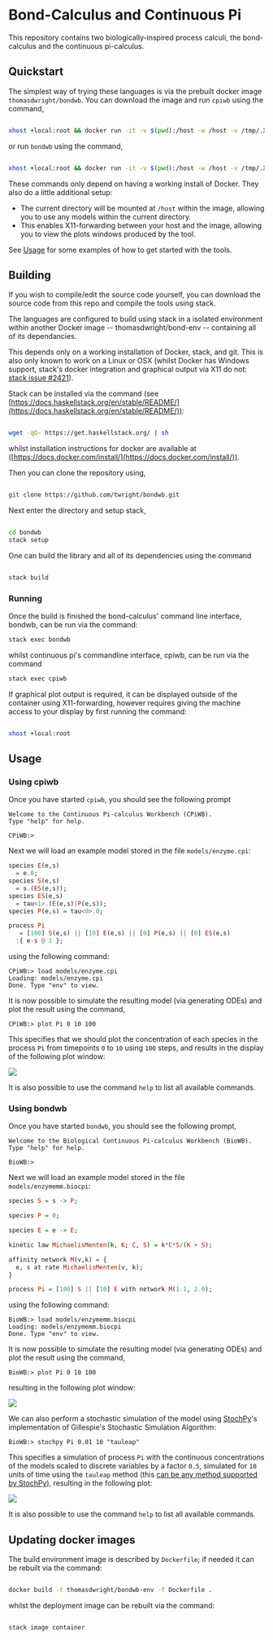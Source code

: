 # Bond-Calculus and Continuous Pi

This repository contains two biologically-inspired process calculi, the bond-calculus and the continuous pi-calculus.

## Quickstart

The simplest way of trying these languages is via the prebuilt docker image ```thomasdwright/bondwb```. You can download the image and run ```cpiwb``` using the command,
```bash

xhost +local:root && docker run -it -v $(pwd):/host -w /host -v /tmp/.X11-unix:/tmp/.X11-unix:rw -e DISPLAY thomasdwright/bondwb cpiwb
```
or run ```bondwb``` using the command,
```bash

xhost +local:root && docker run -it -v $(pwd):/host -w /host -v /tmp/.X11-unix:/tmp/.X11-unix:rw -e DISPLAY thomasdwright/bondwb bondwb
```

These commands only depend on having a working install of Docker. They also do a little additional setup:

 - The current directory will be mounted at ```/host``` within the image, allowing you to use any models within the current directory.
 - This enables X11-forwarding between your host and the image, allowing you to view the plots windows produced by the tool.

See [Usage](#usage) for some examples of how to get started with the tools.

## Building

If you wish to compile/edit the source code yourself, you can download the source code from this repo and compile the tools using stack.

The languages are configured to build using stack in a isolated environment within another Docker image -- thomasdwright/bond-env -- containing all of its dependancies.

This depends only on a working installation of Docker, stack, and git. This is also only known to work on a Linux or OSX (whilst Docker has Windows support, stack's docker integration and graphical output via X11 do not: [stack issue #2421](https://github.com/commercialhaskell/stack/issues/2421)).

Stack can be installed via the command (see [https://docs.haskellstack.org/en/stable/README/](https://docs.haskellstack.org/en/stable/README/)):
```sh

wget -qO- https://get.haskellstack.org/ | sh
```
whilst installation instructions for docker are available at ([https://docs.docker.com/install/](https://docs.docker.com/install/)).

Then you can clone the repository using,
```bash

git clone https://github.com/twright/bondwb.git
```

Next enter the directory and setup stack,
```bash

cd bondwb
stack setup
```

One can build the library and all of its dependencies using the command
```bash

stack build
```

### Running

Once the build is finished the bond-calculus' command line interface, bondwb, can be run via the command:
```bash
stack exec bondwb
```
whilst continuous pi's commandline interface, cpiwb, can be run via the command
```sh
stack exec cpiwb
```

If graphical plot output is required, it can be displayed outside of the container using X11-forwarding, however requires giving the machine access to your display by first running the command:
```bash

xhost +local:root
```

## Usage

### Using cpiwb

Once you have started ```cpiwb```, you should see the following prompt
```
Welcome to the Continuous Pi-calculus Workbench (CPiWB).
Type "help" for help.

CPiWB:> 
```

Next we will load an example model stored in the file ```models/enzyme.cpi```:
```haskell
species E(e,s)
  = e.0;
species S(e,s)
  = s.(ES(e,s));
species ES(e,s)
  = tau<1>.(E(e,s)|P(e,s));
species P(e,s) = tau<0>.0;

process Pi
   = [100] S(e,s) || [10] E(e,s) || [0] P(e,s) || [0] ES(e,s)
  :{ e-s @ 1 };
```
using the following command:
```
CPiWB:> load models/enzyme.cpi
Loading: models/enzyme.cpi
Done. Type "env" to view.
```
It is now possible to simulate the resulting model (via generating ODEs)  and plot the result using the command,
```
CPiWB:> plot Pi 0 10 100
```
This specifies that we should plot the concentration of each species in the process ```Pi``` from timepoints ```0``` to ```10``` using ```100``` steps, and results in the display of the following plot window:

![](./images/enzyme-plot-window-cpi.png)

It is also possible to use the command ```help``` to list all available commands.

### Using bondwb

Once you have started ```bondwb```, you should see the following prompt,
```
Welcome to the Biological Continuous Pi-calculus Workbench (BioWB).
Type "help" for help.

BioWB:> 
```

Next we will load an example model stored in the file ```models/enzymemm.biocpi```:
```haskell
species S = s -> P;

species P = 0;

species E = e -> E;

kinetic law MichaelisMenten(k, K; C, S) = k*C*S/(K + S);

affinity network M(v,k) = {
  e, s at rate MichaelisMenten(v, k);
}

process Pi = [100] S || [10] E with network M(1.1, 2.0);
```
using the following command:
```
BioWB:> load models/enzymemm.biocpi
Loading: models/enzymemm.biocpi
Done. Type "env" to view.
```
It is now possible to simulate the resulting model (via generating ODEs) and plot the result using the command,
```
BioWB:> plot Pi 0 10 100
```
resulting in the following plot window:

![](./images/enzyme-plot-window-bond.png)

We can also perform a stochastic simulation of the model using [StochPy](http://stochpy.sourceforge.net/)'s implementation of Gillespie's Stochastic Simulation Algorithm:
```
BioWB:> stochpy Pi 0.01 10 "tauleap"
```

This specifies a simulation of process ```Pi``` with the continuous concentrations of the models scaled to discrete variables by a factor ```0.5```, simulated for ```10``` units of time using the ```tauleap``` method (this [can be any method supported by StochPy](http://stochpy.sourceforge.net/html/userguide_doc.html#module-3-stochastic-simulation-algorithm)), resulting in the following plot:

![](./images/enzyme-plot-window-bond-stoch.png)

It is also possible to use the command ```help``` to list all available commands.

## Updating docker images

The build environment image is described by ```Dockerfile```; if needed it can be rebuilt via the command:
```bash

docker build -t thomasdwright/bondwb-env -f Dockerfile .
```
whilst the deployment image can be rebuilt via the command:
```bash

stack image container
```
